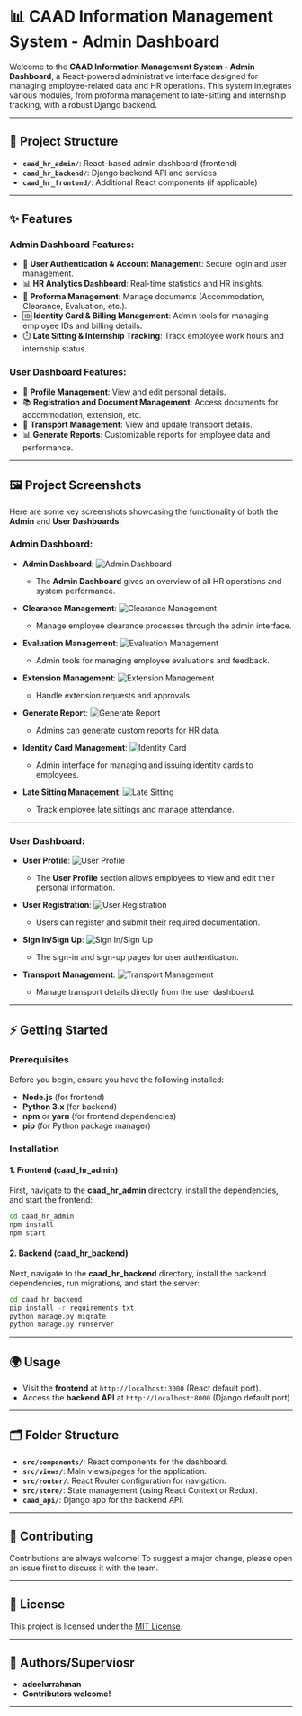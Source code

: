 # 📊 **CAAD Information Management System - Admin Dashboard**

Welcome to the **CAAD Information Management System - Admin Dashboard**, a React-powered administrative interface designed for managing employee-related data and HR operations. This system integrates various modules, from proforma management to late-sitting and internship tracking, with a robust Django backend.

---

## 🚀 **Project Structure**

* **`caad_hr_admin/`**: React-based admin dashboard (frontend)
* **`caad_hr_backend/`**: Django backend API and services
* **`caad_hr_frontend/`**: Additional React components (if applicable)

---

## ✨ **Features**

### **Admin Dashboard Features:**

* 🔑 **User Authentication & Account Management**: Secure login and user management.
* 📊 **HR Analytics Dashboard**: Real-time statistics and HR insights.
* 📑 **Proforma Management**: Manage documents (Accommodation, Clearance, Evaluation, etc.).
* 🆔 **Identity Card & Billing Management**: Admin tools for managing employee IDs and billing details.
* ⏱️ **Late Sitting & Internship Tracking**: Track employee work hours and internship status.

### **User Dashboard Features:**

* 📝 **Profile Management**: View and edit personal details.
* 📚 **Registration and Document Management**: Access documents for accommodation, extension, etc.
* 🏢 **Transport Management**: View and update transport details.
* 📊 **Generate Reports**: Customizable reports for employee data and performance.

---

## 🖼️ **Project Screenshots**

Here are some key screenshots showcasing the functionality of both the **Admin** and **User Dashboards**:

### **Admin Dashboard:**

* **Admin Dashboard**:
  ![Admin Dashboard](CAAD%20Information%20Management%20System/Dashboard.png)

  * The **Admin Dashboard** gives an overview of all HR operations and system performance.

* **Clearance Management**:
  ![Clearance Management](CAAD%20Information%20Management%20System/clearnce.png)

  * Manage employee clearance processes through the admin interface.

* **Evaluation Management**:
  ![Evaluation Management](CAAD%20Information%20Management%20System/evaluation.png)

  * Admin tools for managing employee evaluations and feedback.

* **Extension Management**:
  ![Extension Management](CAAD%20Information%20Management%20System/extension.png)

  * Handle extension requests and approvals.

* **Generate Report**:
  ![Generate Report](CAAD%20Information%20Management%20System/GENERATE%20REport%2C%20seprate%20module.png)

  * Admins can generate custom reports for HR data.

* **Identity Card Management**:
  ![Identity Card](CAAD%20Information%20Management%20System/identity%20card.png)

  * Admin interface for managing and issuing identity cards to employees.

* **Late Sitting Management**:
  ![Late Sitting](CAAD%20Information%20Management%20System/late%20sitting.png)

  * Track employee late sittings and manage attendance.

---

### **User Dashboard:**

* **User Profile**:
  ![User Profile](CAAD%20Information%20Management%20System/profile.png)

  * The **User Profile** section allows employees to view and edit their personal information.

* **User Registration**:
  ![User Registration](CAAD%20Information%20Management%20System/registrtion.png)

  * Users can register and submit their required documentation.

* **Sign In/Sign Up**:
  ![Sign In/Sign Up](CAAD%20Information%20Management%20System/sign%20in-up.png)

  * The sign-in and sign-up pages for user authentication.

* **Transport Management**:
  ![Transport Management](CAAD%20Information%20Management%20System/transport.png)

  * Manage transport details directly from the user dashboard.

---

## ⚡ **Getting Started**

### **Prerequisites**

Before you begin, ensure you have the following installed:

* **Node.js** (for frontend)
* **Python 3.x** (for backend)
* **npm** or **yarn** (for frontend dependencies)
* **pip** (for Python package manager)

### **Installation**

#### 1. **Frontend (caad\_hr\_admin)**

First, navigate to the **caad\_hr\_admin** directory, install the dependencies, and start the frontend:

```bash
cd caad_hr_admin
npm install
npm start
```

#### 2. **Backend (caad\_hr\_backend)**

Next, navigate to the **caad\_hr\_backend** directory, install the backend dependencies, run migrations, and start the server:

```bash
cd caad_hr_backend
pip install -r requirements.txt
python manage.py migrate
python manage.py runserver
```

---

## 🌍 **Usage**

* Visit the **frontend** at `http://localhost:3000` (React default port).
* Access the **backend API** at `http://localhost:8000` (Django default port).

---

## 🗂️ **Folder Structure**

* **`src/components/`**: React components for the dashboard.
* **`src/views/`**: Main views/pages for the application.
* **`src/router/`**: React Router configuration for navigation.
* **`src/store/`**: State management (using React Context or Redux).
* **`caad_api/`**: Django app for the backend API.

---

## 🤝 **Contributing**

Contributions are always welcome! To suggest a major change, please open an issue first to discuss it with the team.

---

## 📝 **License**

This project is licensed under the [MIT License](LICENSE).

---

## 👥 **Authors/Superviosr**

* **adeelurrahman**
* **Contributors welcome!**

---

